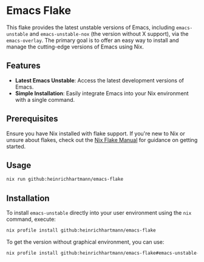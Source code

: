 # Emacs Flake

This flake provides the latest unstable versions of Emacs, including `emacs-unstable` and `emacs-unstable-nox` (the version without X support), via the `emacs-overlay`. 
The primary goal is to offer an easy way to install and manage the cutting-edge versions of Emacs using Nix.

## Features

- **Latest Emacs Unstable**: Access the latest development versions of Emacs.
- **Simple Installation**: Easily integrate Emacs into your Nix environment with a single command.

## Prerequisites

Ensure you have Nix installed with flake support.
If you're new to Nix or unsure about flakes, check out the [Nix Flake Manual](https://nixos.org/manual/nix/unstable/command-ref/new-cli/nix3-flake.html)
for guidance on getting started.

## Usage

```bash
nix run github:heinrichhartmann/emacs-flake
```

## Installation

To install `emacs-unstable` directly into your user environment using the `nix` command, execute:

```bash
nix profile install github:heinrichhartmann/emacs-flake
```

To get the version without graphical environment, you can use:

```bash
nix profile install github:heinrichhartmann/emacs-flake#emacs-unstable-nox
```
